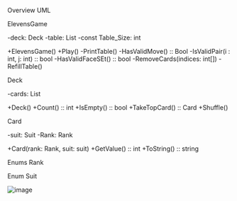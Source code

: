 Overview UML

ElevensGame

-deck: Deck
-table: List<Card>
-const Table_Size: int

+ElevensGame()
+Play()
-PrintTable()
-HasValidMove() :: Bool
-IsValidPair(i : int, j: int) :: bool
-HasValidFaceSEt() :: bool
-RemoveCards(indices: int[])
-RefillTable()

Deck

-cards: List<Card>

+Deck()
+Count() :: int
+IsEmpty() :: bool
+TakeTopCard() :: Card
+Shuffle()

Card

-suit: Suit
-Rank: Rank

+Card(rank: Rank, suit: suit)
+GetValue() :: int
+ToString() :: string

Enums Rank

Enum Suit

![image](https://github.com/user-attachments/assets/f592c830-d2a5-400e-b436-1663f47b9825)

